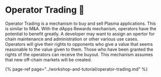 # Operator Trading 🎯

Operator Trading is a mechanism to buy and sell Plasma applications. This is similar to M&A. With the dApps Rewards mechanism, operators have the potential to benefit greatly. A developer may want to assign an opertor for chain maintenance and administration or other various use cases. Operators will give their rights to opponents who give a value that seems reasonable to the value given to them. Those who have been granted the rights of the operators can receive the buyout. This mechanism assumes that new off-chain markets will be created.

{% page-ref page="../workshop-and-tutorial/operator-trading.md" %}

